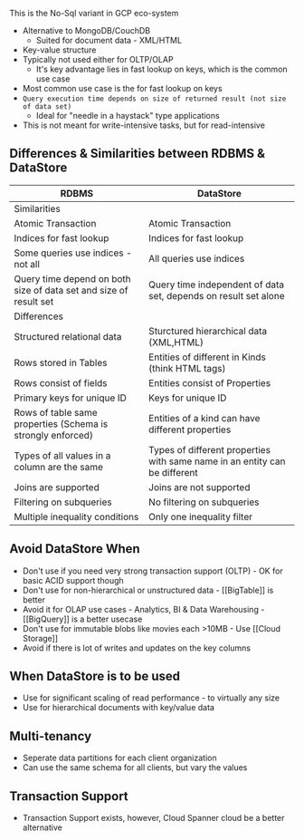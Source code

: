 This is the No-Sql variant in GCP eco-system

- Alternative to MongoDB/CouchDB
	- Suited for document data - XML/HTML
- Key-value structure
- Typically not used either for OLTP/OLAP
	- It's key advantage lies in fast lookup on keys, which is the common use case
- Most common use case is the for fast lookup on keys
- `Query execution time depends on size of returned result (not size of data set)`
	- Ideal for "needle in a haystack" type applications       
- This is not meant for write-intensive tasks, but for read-intensive

## Differences & Similarities between RDBMS & DataStore

RDBMS | DataStore
--|--
Similarities | 
Atomic Transaction | Atomic Transaction
Indices for fast lookup | Indices for fast lookup
Some queries use indices - not all | All queries use indices
Query time depend on both size of data set and size of result set | Query time independent of data set, depends on result set alone
Differences | 
Structured relational data | Sturctured hierarchical data (XML,HTML)
Rows stored in Tables | Entities of different in Kinds (think HTML tags)
Rows consist of fields | Entities consist of Properties
Primary keys for unique ID | Keys for unique ID
Rows of table same properties (Schema is strongly enforced) | Entities of a kind can have different properties
Types of all values in a column are the same | Types of different properties with same name in an entity can be different
Joins are supported | Joins are not supported
Filtering on subqueries | No filtering on subqueries
Multiple inequality conditions | Only one inequality filter

## Avoid DataStore When

- Don't use if you need very strong transaction support (OLTP) - OK for basic ACID support though
- Don't use for non-hierarchical or unstructured data - [[BigTable]] is better
- Avoid it for OLAP use cases - Analytics, BI & Data Warehousing - [[BigQuery]] is a better usecase
- Don't use for immutable blobs like movies each >10MB - Use [[Cloud Storage]]
- Avoid if there is lot of writes and updates on the key columns

## When DataStore is to be used

- Use for significant scaling of read performance - to virtually any size
- Use for hierarchical documents with key/value data

## Multi-tenancy

- Seperate data partitions for each client organization
- Can use the same schema for all clients, but vary the values

## Transaction Support

- Transaction Support exists, however, Cloud Spanner cloud be a better alternative

